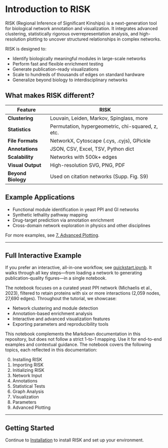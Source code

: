 # Introduction to RISK

RISK (Regional Inference of Significant Kinships) is a next-generation tool for biological network annotation and visualization. It integrates advanced clustering, statistically rigorous overrepresentation analysis, and high-resolution plotting to uncover structured relationships in complex networks.

RISK is designed to:

- Identify biologically meaningful modules in large-scale networks
- Perform fast and flexible enrichment testing
- Generate publication-ready visualizations
- Scale to hundreds of thousands of edges on standard hardware
- Generalize beyond biology to interdisciplinary networks

## What makes RISK different?

| Feature                    | RISK                                      |
|---------------------------|-------------------------------------------|
| **Clustering**            | Louvain, Leiden, Markov, Spinglass, more |
| **Statistics**            | Permutation, hypergeometric, chi-squared, z, etc. |
| **File Formats**          | NetworkX, Cytoscape (.cys, .cyjs), GPickle |
| **Annotations**           | JSON, CSV, Excel, TSV, Python dict        |
| **Scalability**           | Networks with 500k+ edges                 |
| **Visual Output**         | High-resolution SVG, PNG, PDF             |
| **Beyond Biology**        | Used on citation networks (Supp. Fig. S9) |

## Example Applications

- Functional module identification in yeast PPI and GI networks
- Synthetic lethality pathway mapping
- Drug-target prediction via annotation enrichment
- Cross-domain network exploration in physics and other disciplines

For more examples, see [7. Advanced Plotting](./7_advanced_plotting.md).

---

## Full Interactive Example

If you prefer an interactive, all-in-one workflow, see [quickstart.ipynb](https://github.com/riskportal/network-tutorial/blob/main/quickstart.ipynb). It walks through all key steps—from loading a network to generating publication-quality figures—in a single notebook.

The notebook focuses on a curated yeast PPI network (Michaelis et al., 2023), filtered to retain proteins with six or more interactions (2,059 nodes, 27,690 edges). Throughout the tutorial, we showcase:

- Network clustering and module detection
- Annotation-based enrichment analysis
- Interactive and advanced visualization features
- Exporting parameters and reproducibility tools

This notebook complements the Markdown documentation in this repository, but does not follow a strict 1-to-1 mapping. Use it for end-to-end examples and contextual guidance. The notebook covers the following topics, each reflected in this documentation:

0. Installing RISK  
1. Importing RISK  
2. Initializing RISK  
3. Network Input  
4. Annotations  
5. Statistical Tests  
6. Graph Analysis  
7. Visualization  
8. Parameters  
9. Advanced Plotting

---

## Getting Started

Continue to [Installation](./1_installation.md) to install RISK and set up your environment.
